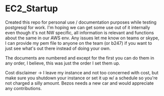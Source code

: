 # EC2_Startup

Created this repo for personal use / documentation purposes while testing postgresql for work. I'm hoping we can get some use out of it internally even though it's not NW specific, all information is relevant and functions about the same in our AWS env. Any issues let me know on teams or skype, I can provide my pem file to anyone on the team (or b247) if you want to just see what's out there instead of doing your own.

The documents are numbered and except for the first you can do them in any order, I believe, this was just the order I set them up.

Cost disclaimer -> I leave my instance and not too concerned with cost, but make sure you shutdown your instance or set it up w/ a schedule so you're not charged a silly amount. Bezos needs a new car and would appreciate any contributions.

